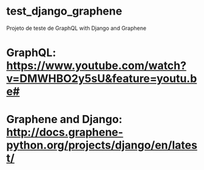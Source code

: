 # test_django_graphene
Projeto de teste de GraphQL with Django and Graphene


# GraphQL: https://www.youtube.com/watch?v=DMWHBO2y5sU&feature=youtu.be#
# Graphene and Django: http://docs.graphene-python.org/projects/django/en/latest/
